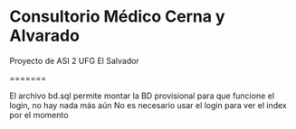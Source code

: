 Consultorio Médico Cerna y Alvarado
=======

Proyecto de ASI 2
UFG
El Salvador



=======

El archivo bd.sql permite montar la BD provisional para que funcione el login, no hay nada más aún
No es necesario usar el login para ver el index por el momento